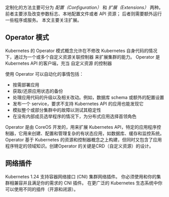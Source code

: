 定制化的方法主要可分为 *配置（Configuration）* 和 *扩展（Extensions）* 两种。 前者主要涉及改变参数标志、本地配置文件或者 API 资源； 后者则需要额外运行一些程序或服务。 本文主要关注扩展。

## Operator 模式

Kubernetes 的 Operator 模式概念允许在不修改 Kubernetes 自身代码的情况下，通过为一个或多个自定义资源关联控制器 来扩展集群的能力。 Operator 是 Kubernetes API 的客户端，充当 自定义资源 的控制器

使用 Operator 可以自动化的事情包括：

- 按需部署应用
- 获取/还原应用状态的备份
- 处理应用代码的升级以及相关改动。例如，数据库 schema 或额外的配置设置
- 发布一个 service，要求不支持 Kubernetes API 的应用也能发现它
- 模拟整个或部分集群中的故障以测试其稳定性
- 在没有内部成员选举程序的情况下，为分布式应用选择首领角色

Operator 是由 CoreOS 开发的，用来扩展 Kubernetes API，特定的应用程序控制器，它用来创建、配置和管理复杂的有状态应用，如数据库、缓存和监控系统。Operator 基于 Kubernetes 的资源和控制器概念之上构建，但同时又包含了应用程序特定的领域知识。创建Operator 的关键是CRD（自定义资源）的设计。

## 网络插件

Kubernetes 1.24 支持容器网络接口 (CNI) 集群网络插件。 你必须使用和你的集群相兼容并且满足你的需求的 CNI 插件。 在更广泛的 Kubernetes 生态系统中你可以使用不同的插件（开源和闭源）。